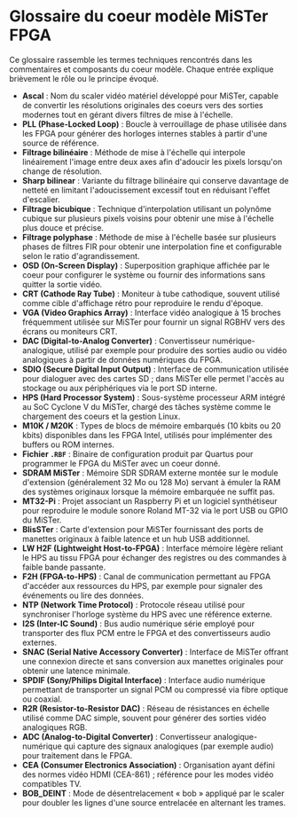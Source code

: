# Glossaire du coeur modèle MiSTer FPGA

Ce glossaire rassemble les termes techniques rencontrés dans les commentaires et composants du coeur modèle. Chaque entrée explique brièvement le rôle ou le principe évoqué.

- **Ascal** : Nom du scaler vidéo matériel développé pour MiSTer, capable de convertir les résolutions originales des coeurs vers des sorties modernes tout en gérant divers filtres de mise à l'échelle.
- **PLL (Phase-Locked Loop)** : Boucle à verrouillage de phase utilisée dans les FPGA pour générer des horloges internes stables à partir d'une source de référence.
- **Filtrage bilinéaire** : Méthode de mise à l'échelle qui interpole linéairement l'image entre deux axes afin d'adoucir les pixels lorsqu'on change de résolution.
- **Sharp bilinear** : Variante du filtrage bilinéaire qui conserve davantage de netteté en limitant l'adoucissement excessif tout en réduisant l'effet d'escalier.
- **Filtrage bicubique** : Technique d'interpolation utilisant un polynôme cubique sur plusieurs pixels voisins pour obtenir une mise à l'échelle plus douce et précise.
- **Filtrage polyphase** : Méthode de mise à l'échelle basée sur plusieurs phases de filtres FIR pour obtenir une interpolation fine et configurable selon le ratio d'agrandissement.
- **OSD (On-Screen Display)** : Superposition graphique affichée par le coeur pour configurer le système ou fournir des informations sans quitter la sortie vidéo.
- **CRT (Cathode Ray Tube)** : Moniteur à tube cathodique, souvent utilisé comme cible d'affichage rétro pour reproduire le rendu d'époque.
- **VGA (Video Graphics Array)** : Interface vidéo analogique à 15 broches fréquemment utilisée sur MiSTer pour fournir un signal RGBHV vers des écrans ou moniteurs CRT.
- **DAC (Digital-to-Analog Converter)** : Convertisseur numérique-analogique, utilisé par exemple pour produire des sorties audio ou vidéo analogiques à partir de données numériques du FPGA.
- **SDIO (Secure Digital Input Output)** : Interface de communication utilisée pour dialoguer avec des cartes SD ; dans MiSTer elle permet l'accès au stockage ou aux périphériques via le port SD interne.
- **HPS (Hard Processor System)** : Sous-système processeur ARM intégré au SoC Cyclone V du MiSTer, chargé des tâches système comme le chargement des coeurs et la gestion Linux.
- **M10K / M20K** : Types de blocs de mémoire embarqués (10 kbits ou 20 kbits) disponibles dans les FPGA Intel, utilisés pour implémenter des buffers ou ROM internes.
- **Fichier `.RBF`** : Binaire de configuration produit par Quartus pour programmer le FPGA du MiSTer avec un coeur donné.
- **SDRAM MiSTer** : Mémoire SDR SDRAM externe montée sur le module d'extension (généralement 32 Mo ou 128 Mo) servant à émuler la RAM des systèmes originaux lorsque la mémoire embarquée ne suffit pas.
- **MT32-Pi** : Projet associant un Raspberry Pi et un logiciel synthétiseur pour reproduire le module sonore Roland MT-32 via le port USB ou GPIO du MiSTer.
- **BlisSTer** : Carte d'extension pour MiSTer fournissant des ports de manettes originaux à faible latence et un hub USB additionnel.
- **LW H2F (Lightweight Host-to-FPGA)** : Interface mémoire légère reliant le HPS au tissu FPGA pour échanger des registres ou des commandes à faible bande passante.
- **F2H (FPGA-to-HPS)** : Canal de communication permettant au FPGA d'accéder aux ressources du HPS, par exemple pour signaler des événements ou lire des données.
- **NTP (Network Time Protocol)** : Protocole réseau utilisé pour synchroniser l'horloge système du HPS avec une référence externe.
- **I2S (Inter-IC Sound)** : Bus audio numérique série employé pour transporter des flux PCM entre le FPGA et des convertisseurs audio externes.
- **SNAC (Serial Native Accessory Converter)** : Interface de MiSTer offrant une connexion directe et sans conversion aux manettes originales pour obtenir une latence minimale.
- **SPDIF (Sony/Philips Digital Interface)** : Interface audio numérique permettant de transporter un signal PCM ou compressé via fibre optique ou coaxial.
- **R2R (Resistor-to-Resistor DAC)** : Réseau de résistances en échelle utilisé comme DAC simple, souvent pour générer des sorties vidéo analogiques RGB.
- **ADC (Analog-to-Digital Converter)** : Convertisseur analogique-numérique qui capture des signaux analogiques (par exemple audio) pour traitement dans le FPGA.
- **CEA (Consumer Electronics Association)** : Organisation ayant défini des normes vidéo HDMI (CEA-861) ; référence pour les modes vidéo compatibles TV.
- **BOB_DEINT** : Mode de désentrelacement « bob » appliqué par le scaler pour doubler les lignes d'une source entrelacée en alternant les trames.

